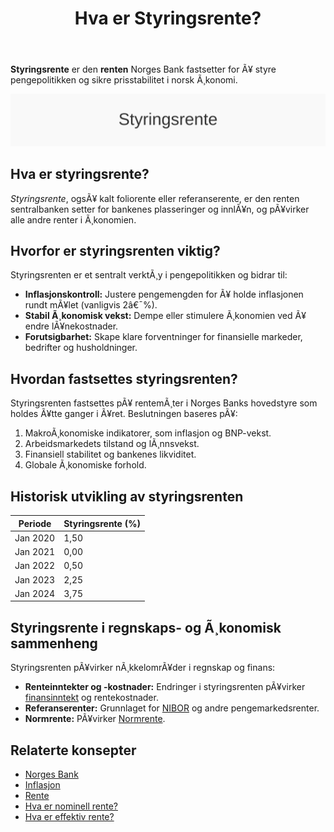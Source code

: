 ﻿---
title: "Hva er Styringsrente?"
meta_title: "Hva er Styringsrente?"
meta_description: '**Styringsrente** er den **renten** Norges Bank fastsetter for Ã¥ styre pengepolitikken og sikre prisstabilitet i norsk Ã¸konomi.'
slug: styringsrente
type: blog
layout: pages/single
---

**Styringsrente** er den **renten** Norges Bank fastsetter for Ã¥ styre pengepolitikken og sikre prisstabilitet i norsk Ã¸konomi.

![Styringsrente](styringsrente-image.svg)

## Hva er styringsrente?

*Styringsrente*, ogsÃ¥ kalt foliorente eller referanserente, er den renten sentralbanken setter for bankenes plasseringer og innlÃ¥n, og pÃ¥virker alle andre renter i Ã¸konomien.

## Hvorfor er styringsrenten viktig?

Styringsrenten er et sentralt verktÃ¸y i pengepolitikken og bidrar til:

* **Inflasjonskontroll:** Justere pengemengden for Ã¥ holde inflasjonen rundt mÃ¥let (vanligvis 2â€¯%).
* **Stabil Ã¸konomisk vekst:** Dempe eller stimulere Ã¸konomien ved Ã¥ endre lÃ¥nekostnader.
* **Forutsigbarhet:** Skape klare forventninger for finansielle markeder, bedrifter og husholdninger.

## Hvordan fastsettes styringsrenten?

Styringsrenten fastsettes pÃ¥ rentemÃ¸ter i Norges Banks hovedstyre som holdes Ã¥tte ganger i Ã¥ret. Beslutningen baseres pÃ¥:

1. MakroÃ¸konomiske indikatorer, som inflasjon og BNP-vekst.
2. Arbeidsmarkedets tilstand og lÃ¸nnsvekst.
3. Finansiell stabilitet og bankenes likviditet.
4. Globale Ã¸konomiske forhold.

## Historisk utvikling av styringsrenten

| Periode     | Styringsrente (%) |
|-------------|-------------------|
| Jan 2020    | 1,50              |
| Jan 2021    | 0,00              |
| Jan 2022    | 0,50              |
| Jan 2023    | 2,25              |
| Jan 2024    | 3,75              |

## Styringsrente i regnskaps- og Ã¸konomisk sammenheng

Styringsrenten pÃ¥virker nÃ¸kkelomrÃ¥der i regnskap og finans:

* **Renteinntekter og -kostnader:** Endringer i styringsrenten pÃ¥virker [finansinntekt](/blogs/regnskap/finansinntekt "Finansinntekt “ Renter, utbytte og kapitalgevinster") og rentekostnader.
* **Referanserenter:** Grunnlaget for [NIBOR](/blogs/regnskap/nibor "NIBOR “ Norsk Interbank Offered Rate") og andre pengemarkedsrenter.
* **Normrente:** PÃ¥virker [Normrente](/blogs/regnskap/normrente "Hva er Normrente? Komplett Guide til Normrente i Norsk Regnskapspraksis").

## Relaterte konsepter

* [Norges Bank](/blogs/regnskap/norges-bank "Hva er Norges Bank? Rolle og Funksjoner i Norsk Ã˜konomi")
* [Inflasjon](/blogs/regnskap/hva-er-inflasjon "Hva er inflasjon? En guide til pengepolitikk og styringsrente")
* [Rente](/blogs/regnskap/rente "Rente “ En komplett guide til rente i regnskap")
* [Hva er nominell rente?](/blogs/regnskap/hva-er-nominell-rente "Hva er nominell rente? Definisjon og Beregning")
* [Hva er effektiv rente?](/blogs/regnskap/hva-er-effektiv-rente "Hva er effektiv rente? Beregning og Eksempler")


